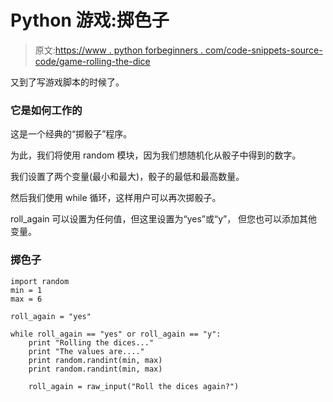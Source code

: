 # Python 游戏:掷色子

> 原文:[https://www . python forbeginners . com/code-snippets-source-code/game-rolling-the-dice](https://www.pythonforbeginners.com/code-snippets-source-code/game-rolling-the-dice)

又到了写游戏脚本的时候了。

### 它是如何工作的

这是一个经典的“掷骰子”程序。

为此，我们将使用 random 模块，因为我们想随机化从骰子中得到的数字。

我们设置了两个变量(最小和最大)，骰子的最低和最高数量。

然后我们使用 while 循环，这样用户可以再次掷骰子。

roll_again 可以设置为任何值，但这里设置为“yes”或“y”，
但您也可以添加其他变量。

### 掷色子

```
import random
min = 1
max = 6

roll_again = "yes"

while roll_again == "yes" or roll_again == "y":
    print "Rolling the dices..."
    print "The values are...."
    print random.randint(min, max)
    print random.randint(min, max)

    roll_again = raw_input("Roll the dices again?") 
```